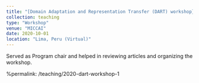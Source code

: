 ```yaml
---
title: "[Domain Adaptation and Representation Transfer (DART) workshop} at MICCAI](https://sites.google.com/view/dart2020/)"
collection: teaching
type: "Workshop"
venue: "MICCAI"
date: 2020-10-01
location: "Lima, Peru (Virtual)"
---
```


Served as Program chair and helped in reviewing articles and organizing the workshop.

%permalink: /teaching/2020-dart-workshop-1
 
